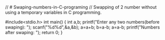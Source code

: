 // # Swaping-numbers-in-C-programing
// Swapping of 2 number without using a temporary variables in C programming.

#include<stdio.h>
int main()
{
  int a,b;
  printf("Enter any two numbers(before swaping): ");
  scanf("%d%d",&a,&b);
  a=a+b;
  b=a-b;
  a=a-b;
  printf("Numbers after swaping: ");
  return 0;
 }
  
